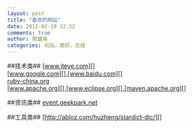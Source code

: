 ```yaml
---
layout: post
title: "喜欢的网站"
date: 2012-02-10 22:52
comments: true
author: 周雄海
categories: 玩站，爱好，总结
---
```

##技术类##
[www.iteye.com][]  
[www.google.com][],[www.baidu.com][]  
[ruby-china.org][]  
[www.apache.org][],[www.eclipse.org][],[maven.apache.org][]

##资讯类##
[event.geekpark.net][]

##工具类##
[http://abloz.com/huzheng/stardict-dic/][]

[www.iteye.com]: http://www.iteye.com/
[www.google.com]: http://www.google.com/
[www.baidu.com]: http://www.baidu.com/
[ruby-china.org]: http://ruby-china.org/
[www.apache.org]: http://www.apache.org/
[www.eclipse.org]: http://www.eclipse.org/
[maven.apache.org]: http://maven.apache.org/
[event.geekpark.net]: http://event.geekpark.net/
[http://abloz.com/huzheng/stardict-dic/]: http://abloz.com/huzheng/stardict-dic/

